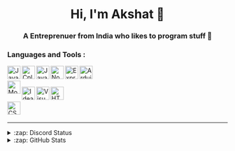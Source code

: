 <h1 align="center">Hi, I'm Akshat 👋</h1>
<h3 align="center">A Entreprenuer from India who likes to program stuff 🚀</h3>

### Languages and Tools : 

[<img align="left" alt="Java" width="30px" src="https://skillicons.dev/icons?i=java" />](https://java.com/)
[<img align="left" alt="Cplusplus" width="30px" src="https://skillicons.dev/icons?i=cpp" />](https://cplusplus.com/)
[<img align="left" alt="JavaScript" width="30px" src="https://skillicons.dev/icons?i=js" />](https://www.javascript.com/)
[<img align="left" alt="Node.js" width="30px" src="https://skillicons.dev/icons?i=nodejs" />](https://nodejs.org/en/)
[<img align="left" alt="Express Js" width="30px" src="https://skillicons.dev/icons?i=express" />](https://expressjs.com/)
[<img align="left" alt="Arduino" width="30px" src="https://skillicons.dev/icons?i=arduino" />](https://www.arduino.cc/)
<br />
<br />
[<img align="left" alt="MongoDB" width="30px" src="https://skillicons.dev/icons?i=mongodb" />](https://www.mongodb.com/)

[<img align="left" alt="Idea" width="30px" src="https://skillicons.dev/icons?i=idea" />](https://www.jetbrains.com/idea/)
[<img align="left" alt="Visual Studio Code" width="30px" src="https://skillicons.dev/icons?i=vscode" />](https://code.visualstudio.com/)
[<img align="left" alt="HTML5" width="30px" src="https://skillicons.dev/icons?i=html" />](https://www.w3.org/html/)
<br />
<br />
[<img align="left" alt="CSS3" width="30px" src="https://skillicons.dev/icons?i=css" />](https://www.w3schools.com/css/)
<br />
<br />

---

<details>
  <summary>:zap: Discord Status</summary>
</br>
<a href="https://discord.com/users/591470828370264075">
<img height="80px" src="https://discord.c99.nl/widget/theme-4/591470828370264075.png" />
</a>
</details>

<details>
  <summary>:zap: GitHub Stats</summary>
</br>
<a href="https://github.com/shivam1608">
<img align="center" alt="Akshat's GitHub Stats" src="https://github-readme-stats-eight-pink.vercel.app/api?username=akshat0098&&show_icons=true&theme=tokyonight&layout=compact"/>
</br>
</br>
<img align="center" src="https://github-readme-streak-stats.herokuapp.com/?user=akshat0098&show_icons=true&theme=tokyonight&layout=compact" alt="akshat" />
</a>
</details>
